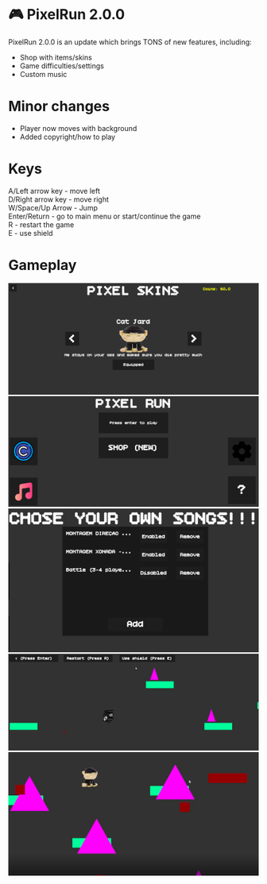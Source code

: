# 🎮 PixelRun 2.0.0
PixelRun 2.0.0 is an update which brings TONS of new features, including:
- Shop with items/skins
- Game difficulties/settings
- Custom music

# Minor changes
- Player now moves with background
- Added copyright/how to play

# Keys
A/Left arrow key - move left\
D/Right arrow key - move right\
W/Space/Up Arrow - Jump\
Enter/Return - go to main menu or start/continue the game\
R - restart the game\
E - use shield

# Gameplay
<img src="images/1.PNG">
<img src="images/2.PNG">
<img src="images/3.PNG">
<img src="images/4.PNG">
<img src="images/5.PNG">
